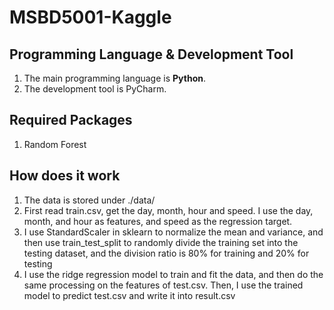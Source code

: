# MSBD5001-Kaggle

## Programming Language & Development Tool
1. The main programming language is **Python**.
2. The development tool is PyCharm.

## Required Packages
1. Random Forest

## How does it work
1. The data is stored under ./data/
2. First read train.csv, get the day, month, hour and speed. I use the day, month, and hour as features, and speed as the regression target.
3. I use StandardScaler in sklearn to normalize the mean and variance, and then use train_test_split to randomly divide the training set into the testing dataset, and the division ratio is 80% for training and 20% for testing
4. I use the ridge regression model to train and fit the data, and then do the same processing on the features of test.csv. Then, I use the trained model to predict test.csv and write it into result.csv
